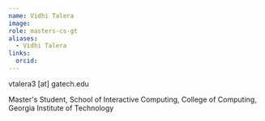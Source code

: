 ```yaml
---
name: Vidhi Talera
image: 
role: masters-cs-gt
aliases:
  - Vidhi Talera
links:
  orcid:
---
```


vtalera3 [at] gatech.edu

Master's Student, School of Interactive Computing, College of Computing, Georgia Institute of Technology